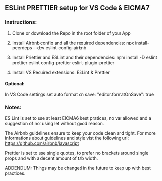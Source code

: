 ## ESLint PRETTIER setup for VS Code & EICMA7

### Instructions:

1. Clone or download the Repo in the root folder of your App

2. Install Airbnb config and all the required dependencies:
   npx install-peerdeps --dev eslint-config-airbnb

3. Install Priettier and ESLint and their dependencies:
   npm install -D eslint prettier eslint-config-prettier eslint-plugin-prettier

4. Install VS Required extensions:
   ESLint & Prettier

#### Optional:

In VS Code settings set auto format on save:
"editor.formatOnSave": true

### Notes:

ES Lint is set to use at least EICMA6 best pratices, no var allowed and a suggestion of not using let without good reason.

The Airbnb guidelines ensure to keep your code clean and tight. For more informations about guidelines and style vist the following url:
https://github.com/airbnb/javascript

Prettier is set to use single quotes, to prefer no brackets around single props and with a decent amount of tab width.

ADDENDUM: Things may be changed in the future to keep up with best practices.

